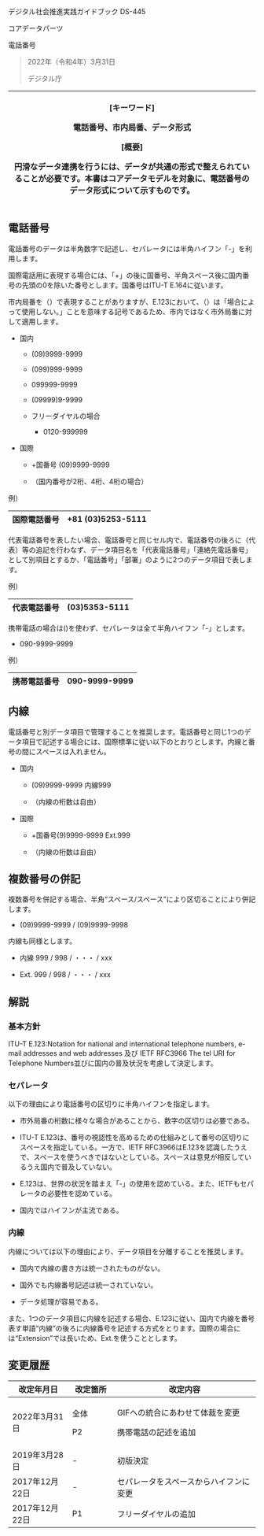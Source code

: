 デジタル社会推進実践ガイドブック DS-445

コアデータパーツ

電話番号

> 2022年（令和4年）3月31日
>
> デジタル庁

<table>
<colgroup>
<col style="width: 100%" />
</colgroup>
<thead>
<tr class="header">
<th><p>[キーワード]</p>
<p>電話番号、市内局番、データ形式</p>
<p>[概要]</p>
<p>円滑なデータ連携を行うには、データが共通の形式で整えられていることが必要です。本書はコアデータモデルを対象に、電話番号のデータ形式について示すものです。</p></th>
</tr>
</thead>
<tbody>
</tbody>
</table>

## 電話番号

電話番号のデータは半角数字で記述し、セパレータには半角ハイフン「-」を利用します。

国際電話用に表現する場合には、「+」の後に国番号、半角スペース後に国内番号の先頭の0を除いた番号とします。国番号はITU-T E.164に従います。

市内局番を（）で表現することがありますが、E.123において、（）は「場合によって使用しない。」ことを意味する記号であるため、市内ではなく市外局番に対して適用します。

-   国内

    -   (09)9999-9999

    -   (099)999-9999

    -   099999-9999

    -   (09999)9-9999

    -   フリーダイヤルの場合

        -   0120-999999

-   国際

    -   +国番号 (09)9999-9999

    -   （国内番号が2桁、4桁、4桁の場合）

例）

| 国際電話番号 | +81 (03)5253-5111 |
|--------------|-------------------|

代表電話番号を表したい場合、電話番号と同じセル内で、電話番号の後ろに（代表）等の追記を行わなず、データ項目名を「代表電話番号」「連絡先電話番号」として別項目とするか、「電話番号」「部署」のように2つのデータ項目で表します。

例）

| 代表電話番号 | (03)5353-5111 |
|--------------|---------------|

携帯電話の場合は()を使わず、セパレータは全て半角ハイフン「-」とします。

-   090-9999-9999

例）

| 携帯電話番号 | 090-9999-9999 |
|--------------|---------------|

## 内線

電話番号と別データ項目で管理することを推奨します。電話番号と同じ1つのデータ項目で記述する場合には、国際標準に従い以下のとおりとします。内線と番号の間にスペースは入れません。

-   国内

    -   (09)9999-9999 内線999

    -   （内線の桁数は自由）

-   国際

    -   +国番号(9)9999-9999 Ext.999

    -   （内線の桁数は自由）

## 複数番号の併記

複数番号を併記する場合、半角“スペース/スペース”により区切ることにより併記します。

-   (09)9999-9999 / (09)9999-9998

内線も同様とします。

-   内線 999 / 998 / ・・・ / xxx

-   Ext. 999 / 998 / ・・・ / xxx

## 解説

### 基本方針

ITU-T E.123:Notation for national and international telephone numbers, e-mail addresses and web addresses 及び IETF RFC3966 The tel URI for Telephone Numbers並びに国内の普及状況を考慮して決定します。

### セパレータ

以下の理由により電話番号の区切りに半角ハイフンを指定します。

-   市外局番の桁数に様々な場合があることから、数字の区切りは必要である。

-   ITU-T E.123は、番号の視認性を高めるための仕組みとして番号の区切りにスペースを指定している。一方で、IETF RFC3966はE.123を認識したうえで、スペースを使うべきではないとしている。スペースは意見が相反しているうえ国内で普及していない。

-   E.123は、世界の状況を踏まえ「-」の使用を認めている。また、IETFもセパレータの必要性を認めている。

-   国内ではハイフンが主流である。

### 内線

内線については以下の理由により、データ項目を分離することを推奨します。

-   国内で内線の書き方は統一されたものがない。

-   国外でも内線番号記述は統一されていない。

-   データ処理が容易である。

また、1つのデータ項目に内線を記述する場合、E.123に従い、国内で内線を番号表す単語“内線”の後ろに内線番号を記述する方式をとります。国際の場合には“Extension”では長いため、Ext.を使うこととします。

## 変更履歴

<table>
<colgroup>
<col style="width: 24%" />
<col style="width: 18%" />
<col style="width: 57%" />
</colgroup>
<thead>
<tr class="header">
<th>改定年月日</th>
<th>改定箇所</th>
<th>改定内容</th>
</tr>
</thead>
<tbody>
<tr class="odd">
<td>2022年3月31日</td>
<td><p>全体</p>
<p>P2</p></td>
<td><p>GIFへの統合にあわせて体裁を変更</p>
<p>携帯電話の記述を追加</p></td>
</tr>
<tr class="even">
<td>2019年3月28日</td>
<td>-</td>
<td>初版決定</td>
</tr>
<tr class="odd">
<td>2017年12月22日</td>
<td>-</td>
<td>セパレータをスペースからハイフンに変更</td>
</tr>
<tr class="even">
<td>2017年12月22日</td>
<td>P1</td>
<td>フリーダイヤルの追加</td>
</tr>
</tbody>
</table>
